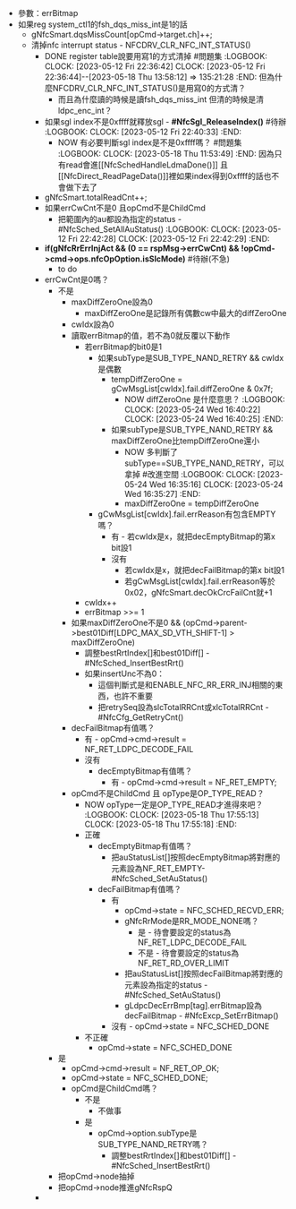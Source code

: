 - 參數：errBitmap
- 如果reg system_ctl1的fsh_dqs_miss_int是1的話
	- gNfcSmart.dqsMissCount[opCmd->target.ch]++;
	- 清掉nfc interrupt status - NFCDRV_CLR_NFC_INT_STATUS()
		- DONE register table說要用寫1的方式清掉 #問題集
		  :LOGBOOK:
		  CLOCK: [2023-05-12 Fri 22:36:42]
		  CLOCK: [2023-05-12 Fri 22:36:44]--[2023-05-18 Thu 13:58:12] =>  135:21:28
		  :END:
		  但為什麼NFCDRV_CLR_NFC_INT_STATUS()是用寫0的方式清？
			- 而且為什麼讀的時候是讀fsh_dqs_miss_int
			  但清的時候是清ldpc_enc_int？
		- 如果sgl index不是0xffff就釋放sgl - **#NfcSgl_ReleaseIndex()** #待辦
		  :LOGBOOK:
		  CLOCK: [2023-05-12 Fri 22:40:33]
		  :END:
			- NOW 有必要判斷sgl index是不是0xffff嗎？ #問題集
			  :LOGBOOK:
			  CLOCK: [2023-05-18 Thu 11:53:49]
			  :END:
			  因為只有read會進[[NfcSchedHandleLdmaDone()]]
			  且[[NfcDirect_ReadPageData()]]裡如果index得到0xffff的話也不會做下去了
		- gNfcSmart.totalReadCnt++;
		- 如果errCwCnt不是0 且opCmd不是ChildCmd
			- 把範圍內的au都設為指定的status - #NfcSched_SetAllAuStatus()
			  :LOGBOOK:
			  CLOCK: [2023-05-12 Fri 22:42:28]
			  CLOCK: [2023-05-12 Fri 22:42:29]
			  :END:
		- **if(gNfcRrErrInjAct && (0 == rspMsg->errCwCnt) && !opCmd->cmd->ops.nfcOpOption.isSlcMode)** #待辦(不急)
			- to do
		- errCwCnt是0嗎？
			- 不是
				- maxDiffZeroOne設為0
					- maxDiffZeroOne是記錄所有偶數cw中最大的diffZeroOne
				- cwIdx設為0
				- 讀取errBitmap的值，若不為0就反覆以下動作
					- 若errBitmap的bit0是1
						- 如果subType是SUB_TYPE_NAND_RETRY  && cwIdx是偶數
							- tempDiffZeroOne = gCwMsgList[cwIdx].fail.diffZeroOne & 0x7f;
								- NOW diffZeroOne 是什麼意思？
								  :LOGBOOK:
								  CLOCK: [2023-05-24 Wed 16:40:22]
								  CLOCK: [2023-05-24 Wed 16:40:25]
								  :END:
							- 如果subType是SUB_TYPE_NAND_RETRY && maxDiffZeroOne比tempDiffZeroOne還小
								- NOW 多判斷了subType==SUB_TYPE_NAND_RETRY，可以拿掉 #改進空間
								  :LOGBOOK:
								  CLOCK: [2023-05-24 Wed 16:35:16]
								  CLOCK: [2023-05-24 Wed 16:35:27]
								  :END:
								- maxDiffZeroOne = tempDiffZeroOne
						- gCwMsgList[cwIdx].fail.errReason有包含EMPTY嗎？
							- 有 - 若cwIdx是x，就把decEmptyBitmap的第x bit設1
							- 沒有
								- 若cwIdx是x，就把decFailBitmap的第x bit設1
								- 若gCwMsgList[cwIdx].fail.errReason等於0x02，gNfcSmart.decOkCrcFailCnt就+1
					- cwIdx++
					- errBitmap >>= 1
				- 如果maxDiffZeroOne不是0 && 
				  (opCmd->parent->best01Diff[LDPC_MAX_SD_VTH_SHIFT-1] > maxDiffZeroOne)
					- 調整bestRrtIndex[]和best01Diff[] - #NfcSched_InsertBestRrt()
					- 如果insertUnc不為0：
						- 這個判斷式是和ENABLE_NFC_RR_ERR_INJ相關的東西，也許不重要
						- 把retrySeq設為slcTotalRRCnt或xlcTotalRRCnt - #NfcCfg_GetRetryCnt()
				- decFailBitmap有值嗎？
					- 有 - opCmd->cmd->result = NF_RET_LDPC_DECODE_FAIL
					- 沒有
						- decEmptyBitmap有值嗎？
							- 有 - opCmd->cmd->result = NF_RET_EMPTY;
				- opCmd不是ChildCmd 且 opType是OP_TYPE_READ？
					- NOW opType一定是OP_TYPE_READ才進得來吧？
					  :LOGBOOK:
					  CLOCK: [2023-05-18 Thu 17:55:13]
					  CLOCK: [2023-05-18 Thu 17:55:18]
					  :END:
					- 正確
						- decEmptyBitmap有值嗎？
							- 把auStatusList[]按照decEmptyBitmap將對應的元素設為NF_RET_EMPTY- #NfcSched_SetAuStatus()
						- decFailBitmap有值嗎？
							- 有
								- opCmd->state = NFC_SCHED_RECVD_ERR;
								- gNfcRrMode是RR_MODE_NONE嗎？
									- 是 - 待會要設定的status為NF_RET_LDPC_DECODE_FAIL
									- 不是 - 待會要設定的status為NF_RET_RD_OVER_LIMIT
								- 把auStatusList[]按照decFailBitmap將對應的元素設為指定的status - #NfcSched_SetAuStatus()
								- gLdpcDecErrBmp[tag].errBitmap設為decFailBitmap - #NfcExcp_SetErrBitmap()
							- 沒有 - opCmd->state = NFC_SCHED_DONE
					- 不正確
						- opCmd->state = NFC_SCHED_DONE
			- 是
				- opCmd->cmd->result = NF_RET_OP_OK;
				- opCmd->state = NFC_SCHED_DONE;
				- opCmd是ChildCmd嗎？
					- 不是
						- 不做事
					- 是
						- opCmd->option.subType是SUB_TYPE_NAND_RETRY嗎？
							- 調整bestRrtIndex[]和best01Diff[] - #NfcSched_InsertBestRrt()
			- 把opCmd->node抽掉
			- 把opCmd->node推進gNfcRspQ
		-